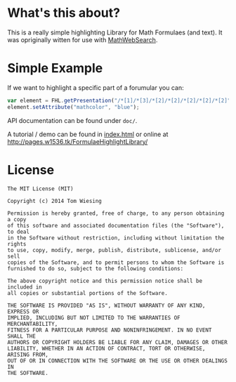 # What's this about?

This is a really simple highlighting Library for Math Formulaes (and text). It was opriginally witten for use with [MathWebSearch](http://search.mathweb.org/). 

# Simple Example 

If we want to highlight a specific part of a forumular you can: 

```js
var element = FHL.getPresentation("/*[1]/*[3]/*[2]/*[2]/*[2]/*[2]/*[2]", FHL.getElementByXMLId("m19.1")); 
element.setAttribute("mathcolor", "blue"); 
```

API documentation can be found under ```doc/```. 

A tutorial / demo can be found in [index.html](index.xhtml) or online at http://pages.w1536.tk/FormulaeHighlightLibrary/

# License

```
The MIT License (MIT)

Copyright (c) 2014 Tom Wiesing

Permission is hereby granted, free of charge, to any person obtaining a copy
of this software and associated documentation files (the "Software"), to deal
in the Software without restriction, including without limitation the rights
to use, copy, modify, merge, publish, distribute, sublicense, and/or sell
copies of the Software, and to permit persons to whom the Software is
furnished to do so, subject to the following conditions:

The above copyright notice and this permission notice shall be included in
all copies or substantial portions of the Software.

THE SOFTWARE IS PROVIDED "AS IS", WITHOUT WARRANTY OF ANY KIND, EXPRESS OR
IMPLIED, INCLUDING BUT NOT LIMITED TO THE WARRANTIES OF MERCHANTABILITY,
FITNESS FOR A PARTICULAR PURPOSE AND NONINFRINGEMENT. IN NO EVENT SHALL THE
AUTHORS OR COPYRIGHT HOLDERS BE LIABLE FOR ANY CLAIM, DAMAGES OR OTHER
LIABILITY, WHETHER IN AN ACTION OF CONTRACT, TORT OR OTHERWISE, ARISING FROM,
OUT OF OR IN CONNECTION WITH THE SOFTWARE OR THE USE OR OTHER DEALINGS IN
THE SOFTWARE.
```